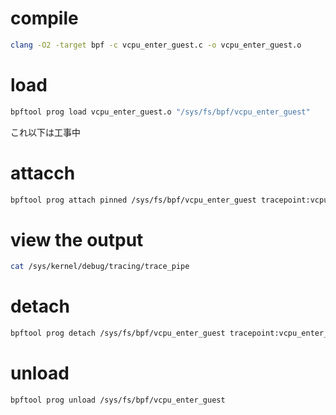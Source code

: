 # compile
```bash
clang -O2 -target bpf -c vcpu_enter_guest.c -o vcpu_enter_guest.o
```
# load
```bash
bpftool prog load vcpu_enter_guest.o "/sys/fs/bpf/vcpu_enter_guest"
```

これ以下は工事中

# attacch
```bash
bpftool prog attach pinned /sys/fs/bpf/vcpu_enter_guest tracepoint:vcpu_enter_guest
```
# view the output
```bash
cat /sys/kernel/debug/tracing/trace_pipe
```
# detach
```bash
bpftool prog detach /sys/fs/bpf/vcpu_enter_guest tracepoint:vcpu_enter_guest
```
# unload
```bash
bpftool prog unload /sys/fs/bpf/vcpu_enter_guest
```